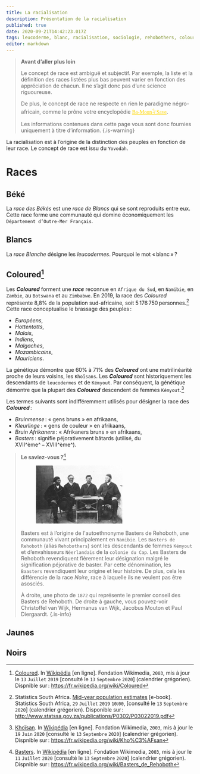 ```yaml
---
title: La racialisation
description: Présentation de la racialisation
published: true
date: 2020-09-21T14:42:23.017Z
tags: leucoderme, blanc, racialisation, sociologie, rehobothers, coloured, blanche, couleur, gens de couleur, basters de rehoboth, baasters, basters, bruinmense, kleurlinge, bruin afrikaners
editor: markdown
---
```


> **Avant d’aller plus loin**
>
> Le concept de race est ambiguë et subjectif. Par exemple, la liste et la définition des races listées plus bas peuvent varier en fonction des appréciation de chacun.
> Il ne s’agit donc pas d’une science riguoureuse. 
>
> De plus, le concept de race ne respecte en rien le paradigme négro-africain, comme le prône votre encyclopédie <a href="/fr/home" style="font-family:'Yatra One', 'PT-Serif', serif;color: gold" >Ba-Moun𓅝Save</a>.
>
> Les informations contenues dans cette page vous sont donc fournies uniquement à titre d’information.
{.is-warning}

La racialisation est à l’origine de la distinction des peuples en fonction de leur race. Le concept de race est issu du `Yovodah`.

# Races

## Béké

La *race des Békés* est une *race de Blancs* qui se sont reproduits entre eux.
Cette race forme une communauté qui domine économiquement les `Département d’Outre-Mer Français`.

## Blancs

La *race Blanche* désigne les *leucodermes*.
Pourquoi le mot « blanc » ?

## Coloured[^1]

Les ***Coloured*** forment une ***race*** reconnue en `Afrique du Sud`, en `Namibie`, en `Zambie`, au `Botswana` et au `Zimbabwe`. En 2019, la race des *Coloured* représente 8,8% de la population sud-africaine, soit 5 176 750 personnes.[^12]
Cette race conceptualise le brassage des peuples :

- *Européens*,
- *Hottentotts*,
- *Malais*,
- *Indiens*,
- *Malgaches*,
- *Mozambicains*,
- *Mauriciens*.

La génétique démontre que 60% à 71% des ***Coloured*** ont une matrilinéarité proche de leurs voisins, les `Khoïsans`. Les ***Coloured*** sont historiquement les descendants de `leucodermes` et de `Kémyout`. Par conséquent, la génétique démontre que la plupart des ***Coloured*** descendent de femmes `Kémyout`.[^17]

Les termes suivants sont indifféremment utilisés pour désigner la race des ***Coloured*** :

- *Bruinmense* : « gens bruns » en afrikaans,
- *Kleurlinge* : « gens de couleur » en afrikaans,
- *Bruin Afrikaners* : « Afrikaners bruns » en afrikaans,
- *Basters* : signifie péjorativement bâtards (utilisé, du XVII^ème^ − XVIII^ème^).


> **Le saviez-vous ?**[^2]
>
><figure class="image image-style-align-right image_resized" style="width: 50%;"><img src="/images/population/baasters/1872_baasters-paul-diergaardt-jacobus-mouton-hermanus-van-wijk-and-christoffel-van-wijk_public-domain.jpg"></figure>
>
> Basters est à l’origine de l'autoethnonyme Basters de Rehoboth, une communauté vivant principalement en `Namibie`.
> Les `Basters de Rehoboth` (alias `Rehobothers`) sont les descendants de femmes `Kémyout` et d’envahisseurs `Néerlandais` de la `colonie du Cap`. Les Basters de Rehoboth revendiquent fièrement leur désignation malgré le signification péjorative de baster. Par cette dénomination, les `Baasters` revendiquent leur origine et leur histoire. De plus, cela les différencie de la race *Noire*, race à laquelle ils ne veulent pas être asosciés.
>
> À droite, une photo de `1872` qui représente le premier conseil des Basters de Rehoboth. De droite à gauche, vous pouvez-voir Christoffel van Wijk, Hermanus van Wijk, Jacobus Mouton et Paul Diergaardt.
{.is-info}

## Jaunes

## Noirs

[^1]: [Coloured](https://fr.wikipedia.org/wiki/Coloured). In [Wikipédia](https://wikipedia.org) [en ligne]. Fondation Wikimedia, `2003`, mis à jour le `13` `Juillet` `2019` [consulté le `13` `Septembre` `2020`] (calendrier grégorien). Dispnible sur : https://fr.wikipedia.org/wiki/Coloured

[^2]: [Basters](https://fr.wikipedia.org/wiki/Basters_de_Rehoboth). In [Wikipédia](https://wikipedia.org) [en ligne]. Fondation Wikimedia, `2003`, mis à jour le `11` `Juillet` `2020` [consulté le `13` `Septembre` `2020`] (calendrier grégorien). Dispnible sur : https://fr.wikipedia.org/wiki/Basters_de_Rehoboth

[^12]: Statistics South Africa. [Mid-year population estimates](http://www.statssa.gov.za/publications/P0302/P03022019.pdf) [e-book]. Statistics South Africa, `29` `Juillet` `2019` `10`:`00`, [consulté le `13` `Septembre` `2020`] (calendrier grégorien). Disponible sur : http://www.statssa.gov.za/publications/P0302/P03022019.pdf

[^17]: [Khoïsan](https://fr.wikipedia.org/wiki/Kho%C3%AFsan). In [Wikipédia](https://wikipedia.org) [en ligne]. Fondation Wikimedia, `2003`, mis à jour le `19` `Juin` `2020` [consulté le `13` `Septembre` `2020`] (calendrier grégorien). Dispnible sur : https://fr.wikipedia.org/wiki/Kho%C3%AFsan